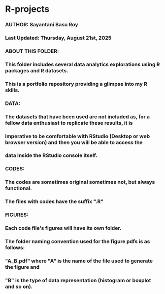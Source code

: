 # R-projects

### AUTHOR: Sayantani Basu Roy
### Last Updated: Thursday, August 21st, 2025

### ABOUT THIS FOLDER:
### This folder includes several data analytics explorations using R packages and R datasets.
### This is a portfolio repository providing a glimpse into my R skills. 

### DATA:
### The datasets that have been used are not included as, for a fellow data enthusiast to replicate these results, it is 
### imperative to be comfortable with RStudio (Desktop or web browser version) and then you will be able to access the
### data inside the RStudio console itself.

### CODES:
### The codes are sometimes original sometimes not, but always functional.
### The files with codes have the suffix ".R"

### FIGURES:
### Each code file's figures will have its own folder.
### The folder naming convention used for the figure pdfs is as follows:
### "A_B.pdf" where "A" is the name of the file used to generate the figure and 
### "B" is the type of data representation (histogram or boxplot and so on).

